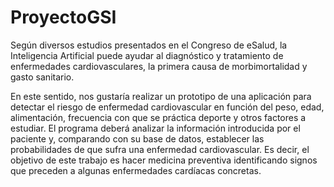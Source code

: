 # ProyectoGSI
Según diversos estudios presentados en el Congreso de eSalud, la Inteligencia Artificial puede ayudar
al diagnóstico y tratamiento de enfermedades cardiovasculares, la primera causa de morbimortalidad
y gasto sanitario.

En este sentido, nos gustaría realizar un prototipo de una aplicación para detectar el riesgo de
enfermedad cardiovascular en función del peso, edad, alimentación, frecuencia con que se práctica
deporte y otros factores a estudiar. El programa deberá analizar la información introducida por el
paciente y, comparando con su base de datos, establecer las probabilidades de que sufra una enfermedad
cardiovascular. Es decir, el objetivo de este trabajo es hacer medicina preventiva identificando
signos que preceden a algunas enfermedades cardíacas concretas.
